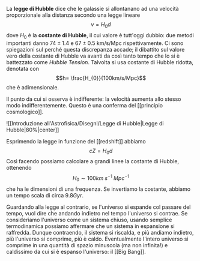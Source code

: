 La **legge di Hubble** dice che le galassie si allontanano ad una velocità proporzionale alla distanza secondo una legge lineare
$$v=H_{0}d$$
dove $H_{0}$ è la **costante di Hubble**, il cui valore è tutt'oggi dubbio: due metodi importanti danno $74\pm1.4$ e $67\pm0.5$ km/s/Mpc rispettivamente. Ci sono spiegazioni sul perché questa discrepanza accade; il dibattito sul valore vero della costante di Hubble va avanti da così tanto tempo che lo si è battezzato come *Hubble Tension*. Talvolta si usa costante di Hubble ridotta, denotata con
$$h= \frac{H_{0}}{100km/s/Mpc}$$
che è adimensionale.

Il punto da cui si osserva è indifferente: la velocità aumenta allo stesso modo indifferentemente. Questo è una conferma del [[principio cosmologico]].

![[Introduzione all'Astrofisica/Disegni/Legge di Hubble|Legge di Hubble|80%|center]]

Esprimendo la legge in funzione del [[redshift]] abbiamo
$$cZ=H_{0}d$$
Così facendo possiamo calcolare a grandi linee la costante di Hubble, ottenendo
$$H_{0}\sim100km\;s^{-1}\;Mpc^{-1}$$
che ha le dimensioni di una frequenza. Se invertiamo la costante, abbiamo un tempo scala di circa $9.8Gyr$.

Guardando alla legge al contrario, se l'universo si espande col passare del tempo, vuol dire che andando indietro nel tempo l'universo si contrae. Se consideriamo l'universo come un sistema chiuso, usando semplice termodinamica possiamo affermare che un sistema in espansione si raffredda. Dunque contraendo, il sistema si riscalda, e più andiamo indietro, più l'universo si comprime, più è caldo. Eventualmente l'intero universo si comprime in una quantità di spazio minuscola (ma non infinita!) e caldissimo da cui si è espanso l'universo: il [[Big Bang]].